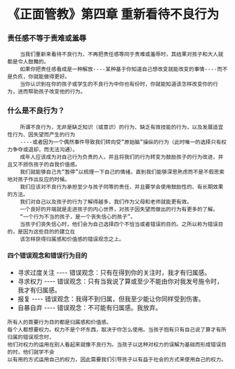 # 《正面管教》第四章 重新看待不良行为

### 责任感不等于责难或羞辱
        当我们重新来看待不良行为，不再把责任感等同于责难或羞辱时，其结果对孩子和大人就都是令人鼓舞的。
        如果你把责任感看成是一种解放----某种基于你知道自己想改变就能改变的事情----而不是负疚，你就能做得更好。
        当你认识到在你的孩子或学生的不良行为中你也有份时，你就能知道该怎样改变你的行为，进而帮助孩子改变他的行为。
### 什么是不良行为？
        所谓不良行为，无非是缺乏知识（或意识）的行为、缺乏有效技能的行为，以及发展适宜性行为、因失望而产生的行为
        ----或者因为一个偶然事件导致我们转向受“原始脑”操纵的行为（此时唯一的选择只有权力争夺或退却，而无法沟通）。
        成年人应该成为对自己行为负责的人，并且将我们的行为转变为鼓励孩子的行为改进，并且又不损伤孩子的自我价值感。
        我们就能够自己先“暂停”以梳理一下自己的情绪，直到我们能够深思熟虑而不是不假思索地对孩子作出反应的时候。
        我们应该对不良行为承担至少与孩子同等的责任，并且要学会使用鼓励性的、有长期效果的方法。
        我们对自己以及孩子的行为了解得越多，我们作为父母和老师就能更有效。
        一个良好的开端就是走进孩子的内心世界，对孩子因失望而做出的行为有更多的了解。
        “一个行为不当的孩子，是一个丧失信心的孩子”。
        当孩子们丧失信心时，他们会为自己选择四个不恰当或者错误的目的。之所以称为错误目的，是因为这些目的的建立在
        该怎样获得归属感和价值感的错误观念之上。
        
#### 四个错误观念和错误行为目的

   - 寻求过度关注 ---- 错误观念：只有在得到你的关注时，我才有归属感。
   - 寻求权力 ---- 错误观念：只有当我说了算或至少不能由你对我发号施令时，我才有归属感。
   - 报复 ---- 错误观念：我得不到归属，但我至少能让你同样受到伤害。
   - 自暴自弃 ---- 错误观念：不可能有归属感。我放弃。
   
    所有人的首要行为目的都是归属感和价值感。
    每个人都想要权力。权力不是个坏东西，取决于你怎么使用。当孩子抱有只有自己说了算才有所归属的错误观念时，
    他们对权力的运用在别人看起来就像不良行为。当孩子以这种对权力的误解为基础而形成错误目的时，他们就学不会
    以有用的方式运用自己的权力，因此需要我们引导孩子以有益于社会的方式来使用自己的权力。
    